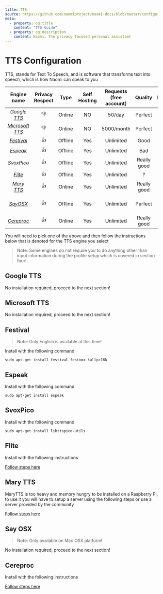 ```yaml
---
title: TTS
source: https://github.com/naomiproject/naomi-docs/blob/master/configuration/tts.md
meta:
  - property: og:title
    content: "TTS Guide"
  - property: og:description
    content: Naomi, The privacy focused personal assistant
---
```


# TTS Configuration

TTS, stands for Text To Speech, and is software that transforms text into speech, which is how Naomi can speak to you

| Engine name   | Privacy Respect | Type    | Self Hosting | Requests (free account) | Quality     | Platform        |
|:-------------:|:---------------:|:-------:|:------------:|:-----------------------:|:-----------:|:---------------:|
| [*Google TTS*](#google-tts)    | 👎              | Online  | NO           | 50/day                  | Perfect     | Any             |
| [*Microsoft TTS*](#microsoft-tts) | 👎              | Online  | NO           | 5000/month              | Perfect     | Any             |
| [*Festival*](#festival)      | 👍              | Offline | Yes          | Unlimited               | Good        | Linux 🐧        |
| [*Espeak*](#espeak)        | 👍              | Offline | Yes          | Unlimited               | Bad         | Linux 🐧        |
| [*SvoxPico*](#svoxpico)      | 👍              | Offline | Yes          | Unlimited               | Really good | Linux 🐧        |
| [*Flite*](#flite)         | 👍              | Offline | Yes          | Unlimited               | ?           | Linux 🐧        |
| [*Mary TTS*](#mary-tts)      | 👍              | Online  | Yes          | Unlimited               | Really good | Linux 🐧        |
| [*SayOSX*](#sayosx)        | 👍              | Offline | Yes          | Unlimited               | Perfect     | Mac OSX only    |
| [*Cereproc*](#cereproc)      | 👍              | Online  | Yes          | Unlimited               | Really good | Any             |

You will need to pick one of the above and then follow the instructions below that is denoted for the TTS engine you select

>Note: Some engines do not require you to do anything other than input information during the profile setup which is covered in section four!

## Google TTS

No installation required, proceed to the next section!

## Microsoft TTS

No installation required, proceed to the next section!

## Festival

>Note: Only English is available at this time!

Install with the following command

```console
sudo apt-get install festival festvox-kallpc16k
```

## Espeak

Install with the following command

```console
sudo apt-get install espeak
```

## SvoxPico

Install with the following command

```console
sudo apt-get install libttspico-utils
```

## Flite

Install with the following instructions

[Follow steps here](http://www.festvox.org/flite/)

## Mary TTS

MaryTTS is too heavy and memory hungry to be installed on a Raspberry Pi, to use it you will have to setup a server using the following steps or use a server provided by the community

[Follow steps here](../plugins/marytts-server.html)

## Say OSX

>Note: Only available on Mac OSX platform!

No installation required, proceed to the next section!

## Cereproc

Install with the following instructions

[Follow steps here](https://www.cereproc.com/fr/products/server)

<DocPreviousVersions/>
<EditPageLink/>
